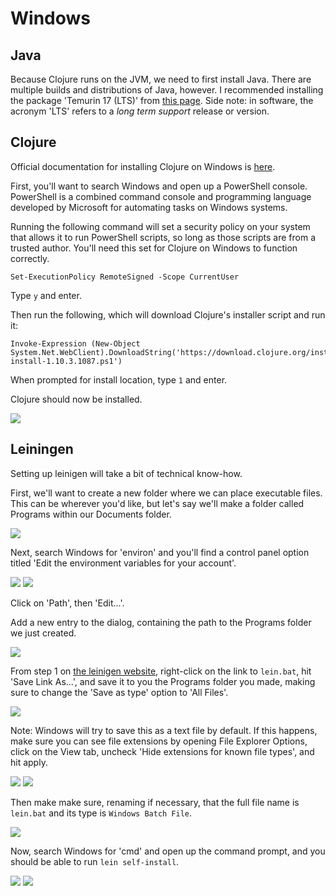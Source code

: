 # Windows

## Java

Because Clojure runs on the JVM, we need to first install Java.
There are multiple builds and distributions of Java, however.
I recommended installing the package 'Temurin 17 (LTS)'
from [this page](https://adoptium.net/).
Side note: in software, the acronym 'LTS' refers to a
*long term support* release or version.



## Clojure

Official documentation for installing Clojure on Windows is
[here](https://github.com/clojure/tools.deps.alpha/wiki/clj-on-Windows).

First, you'll want to search Windows and open up a PowerShell console.
PowerShell is a combined command console and programming language
developed by Microsoft for automating tasks on Windows systems.

Running the following command will set a security policy on your system
that allows it to run PowerShell scripts, so long as those scripts
are from a trusted author.
You'll need this set for Clojure on Windows to function correctly.

```
Set-ExecutionPolicy RemoteSigned -Scope CurrentUser
```

Type `y` and enter.

Then run the following, which will download Clojure's installer script and run it:
```
Invoke-Expression (New-Object System.Net.WebClient).DownloadString('https://download.clojure.org/install/win-install-1.10.3.1087.ps1')
```

When prompted for install location, type `1` and enter.

Clojure should now be installed.

![](img/win-setup/clj-powershell.png)

## Leiningen

Setting up leinigen will take a bit of technical know-how.

First, we'll want to create a new folder where we can place executable files.
This can be wherever you'd like, but let's say we'll make a folder called
Programs within our Documents folder.

![](img/win-setup/new-programs-folder.png)

Next, search Windows for 'environ' and you'll find a control panel option
titled 'Edit the environment variables for your account'.

![](img/win-setup/search-environment.png)
![](img/win-setup/env-var-dialog.png)

Click on 'Path', then 'Edit...'.

Add a new entry to the dialog, containing the path to the Programs folder we just created.

![](img/win-setup/new-env-variable.png)

From step 1 on [the leinigen website](https://leiningen.org), right-click on the link to `lein.bat`,
hit 'Save Link As...', and save it to you the Programs folder you made, making sure to change
the 'Save as type' option to 'All Files'.

![](img/win-setup/save-lein.png)

Note: Windows will try to save this as a text file by default.
If this happens, make sure you can see file extensions by opening
File Explorer Options, click on the View tab, uncheck
'Hide extensions for known file types', and hit apply.

![](img/win-setup/search-folder-opts.png)
![](img/win-setup/show-extensions.png)

Then make make sure, renaming if necessary, that the full file name is `lein.bat`
and its type is `Windows Batch File`.

![](img/win-setup/lein-bat.png)

Now, search Windows for 'cmd' and open up the command prompt, and you should be able
to run `lein self-install`.

![](img/win-setup/search-cmd.png)
![](img/win-setup/lein-self-install.png)
